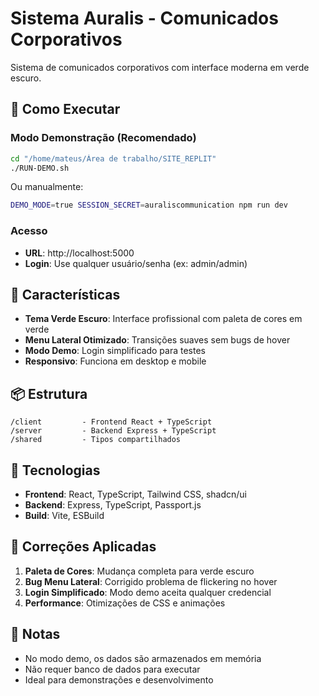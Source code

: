# Sistema Auralis - Comunicados Corporativos

Sistema de comunicados corporativos com interface moderna em verde escuro.

## 🚀 Como Executar

### Modo Demonstração (Recomendado)

```bash
cd "/home/mateus/Área de trabalho/SITE_REPLIT"
./RUN-DEMO.sh
```

Ou manualmente:

```bash
DEMO_MODE=true SESSION_SECRET=auraliscommunication npm run dev
```

### Acesso

- **URL**: http://localhost:5000
- **Login**: Use qualquer usuário/senha (ex: admin/admin)

## 🎨 Características

- **Tema Verde Escuro**: Interface profissional com paleta de cores em verde
- **Menu Lateral Otimizado**: Transições suaves sem bugs de hover
- **Modo Demo**: Login simplificado para testes
- **Responsivo**: Funciona em desktop e mobile

## 📦 Estrutura

```
/client         - Frontend React + TypeScript
/server         - Backend Express + TypeScript  
/shared         - Tipos compartilhados
```

## 🔧 Tecnologias

- **Frontend**: React, TypeScript, Tailwind CSS, shadcn/ui
- **Backend**: Express, TypeScript, Passport.js
- **Build**: Vite, ESBuild

## 🐛 Correções Aplicadas

1. **Paleta de Cores**: Mudança completa para verde escuro
2. **Bug Menu Lateral**: Corrigido problema de flickering no hover
3. **Login Simplificado**: Modo demo aceita qualquer credencial
4. **Performance**: Otimizações de CSS e animações

## 📝 Notas

- No modo demo, os dados são armazenados em memória
- Não requer banco de dados para executar
- Ideal para demonstrações e desenvolvimento